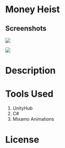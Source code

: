 #	Money Heist

##	Screenshots



![
](https://lh3.googleusercontent.com/JU1YxIjUXKyJFLlVaNqka_2vuoMcntDdAcF8VtTHEv1CtYlpphSOVrTSpTT068oEY6Qt9zTINgs=s1500 "Weapons")

![
](https://lh3.googleusercontent.com/VknPkHm4I52S2xznN6bOLxEShgscWxulPT9ucMJ4kwHA0fnsxA95l7nHc5BBMXjMfmDRCYn887E=s2000 "Masks")


# Description

  

# Tools Used

 1. UnityHub
 2. C#
 3. Mixamo Animations 
 

  
  

  

# License